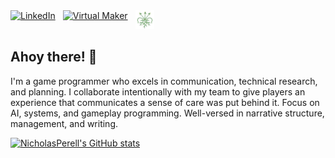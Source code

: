 <div style="display: flex; gap: 0.75rem;">
  <a href="https://www.linkedin.com/in/nicholasperell/">
    <img src="https://cdn.worldvectorlogo.com/logos/linkedin-icon-2.svg" alt="LinkedIn" title="LinkedIn" height="30"/>
  </a>
  <a href="https://www.virtualmaker.dev/">
    <img src="https://www.virtualmaker.dev/images/favicon.svg" alt="Virtual Maker" title="Virtual Maker (Work with us!)" height="30"/>
  </a>
  <a href="https://www.nicholasperell.com/">
    <img src="https://github.com/NicholasPerell/Artemis/blob/dev/Editor/Icons/ArrowBundle.png?raw=true" alt="Website" title="Website (In need of a spruce up)" height="30"/>
  </a>
</div>

## Ahoy there! 👋

I'm a game programmer who excels in communication, technical research, and planning. I collaborate intentionally with my team to give players an experience that communicates a sense of care was put behind it. Focus on AI, systems, and gameplay programming. Well-versed in narrative structure, management, and writing.

[![NicholasPerell's GitHub stats](https://github-readme-stats.vercel.app/api?username=NicholasPerell)](https://github.com/anuraghazra/github-readme-stats)

<!--
**NicholasPerell/NicholasPerell** is a ✨ _special_ ✨ repository because its `README.md` (this file) appears on your GitHub profile.

Here are some ideas to get you started:

- 🔭 I’m currently working on ...
- 🌱 I’m currently learning ...
- 👯 I’m looking to collaborate on ...
- 🤔 I’m looking for help with ...
- 💬 Ask me about ...
- 📫 How to reach me: ...
- 😄 Pronouns: ...
- ⚡ Fun fact: ...
-->
